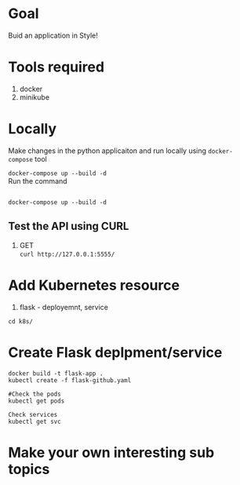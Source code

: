 # Goal

Buid an application in Style!


# Tools required

1. docker
2. minikube

# Locally
Make changes in the python applicaiton and run locally using `docker-compose` tool


`docker-compose up --build -d`  
Run the command 

```

docker-compose up --build -d
```


## Test the API using CURL

1. GET  
`curl http://127.0.0.1:5555/ `

# Add Kubernetes resource 
1. flask - deployemnt, service


`cd k8s/`

# Create Flask deplpment/service
`docker build -t flask-app .`  
`kubectl create -f flask-github.yaml`


```
#Check the pods 
kubectl get pods

Check services
kubectl get svc
```
# Make your own interesting sub topics

